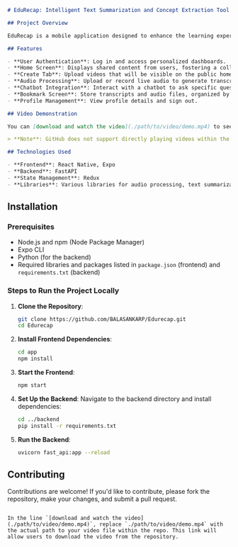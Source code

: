 
```markdown
# EduRecap: Intelligent Text Summarization and Concept Extraction Tool

## Project Overview

EduRecap is a mobile application designed to enhance the learning experience for students by offering features such as automatic lecture recording and transcription, key point summarization, multilingual support, and chatbot integration. The app helps address challenges like absenteeism and difficulty in taking comprehensive notes during lectures, enabling students to focus on the lecture content.

## Features

- **User Authentication**: Log in and access personalized dashboards.
- **Home Screen**: Displays shared content from users, fostering a collaborative environment.
- **Create Tab**: Upload videos that will be visible on the public home screen.
- **Audio Processing**: Upload or record live audio to generate transcripts, summaries, and flashcards from lectures.
- **Chatbot Integration**: Interact with a chatbot to ask specific questions based on lecture summaries without having to go through the entire lecture.
- **Bookmark Screen**: Store transcripts and audio files, organized by subject for easy retrieval and playback.
- **Profile Management**: View profile details and sign out.

## Video Demonstration

You can [download and watch the video](./path/to/video/demo.mp4) to see a demonstration of EduRecap.

> **Note**: GitHub does not support directly playing videos within the repository. You can click the link above to download and view the demo video.

## Technologies Used

- **Frontend**: React Native, Expo
- **Backend**: FastAPI
- **State Management**: Redux
- **Libraries**: Various libraries for audio processing, text summarization, and chatbot functionality.
```
## Installation

### Prerequisites

- Node.js and npm (Node Package Manager)
- Expo CLI
- Python (for the backend)
- Required libraries and packages listed in `package.json` (frontend) and `requirements.txt` (backend)

### Steps to Run the Project Locally

1. **Clone the Repository**:
   ```bash
   git clone https://github.com/BALASANKARP/Edurecap.git
   cd Edurecap
   

2. **Install Frontend Dependencies**:
   ```bash
   cd app
   npm install
   ```

3. **Start the Frontend**:
   ```bash
   npm start
   ```

4. **Set Up the Backend**: Navigate to the backend directory and install dependencies:
   ```bash
   cd ../backend
   pip install -r requirements.txt
   ```

5. **Run the Backend**:
   ```bash
   uvicorn fast_api:app --reload
   ```

## Contributing

Contributions are welcome! If you'd like to contribute, please fork the repository, make your changes, and submit a pull request.
```

In the line `[download and watch the video](./path/to/video/demo.mp4)`, replace `./path/to/video/demo.mp4` with the actual path to your video file within the repo. This link will allow users to download the video from the repository.
